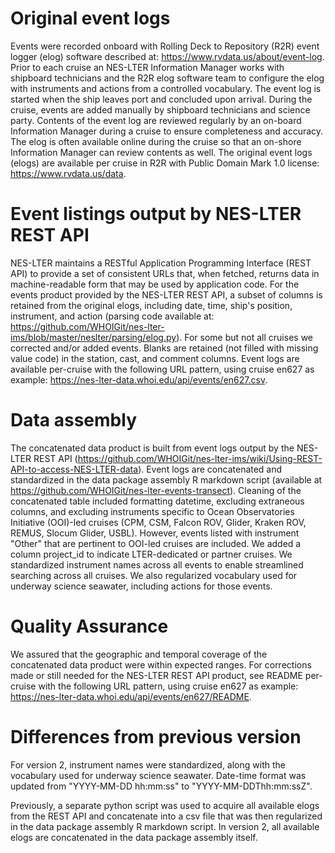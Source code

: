 # Original event logs

Events were recorded onboard with Rolling Deck to Repository (R2R) event
logger (elog) software described at:
https://www.rvdata.us/about/event-log. Prior to each cruise an NES-LTER
Information Manager works with shipboard technicians and the R2R elog
software team to configure the elog with instruments and actions from a
controlled vocabulary. The event log is started when the ship leaves
port and concluded upon arrival. During the cruise, events are added
manually by shipboard technicians and science party. Contents of the
event log are reviewed regularly by an on-board Information Manager
during a cruise to ensure completeness and accuracy. The elog is often
available online during the cruise so that an on-shore Information
Manager can review contents as well. The original event logs (elogs) are
available per cruise in R2R with Public Domain Mark 1.0 license:
https://www.rvdata.us/data.

# Event listings output by NES-LTER REST API

NES-LTER maintains a RESTful Application Programming Interface (REST
API) to provide a set of consistent URLs that, when fetched, returns
data in machine-readable form that may be used by application code. For
the events product provided by the NES-LTER REST API, a subset of
columns is retained from the original elogs, including date, time,
ship's position, instrument, and action (parsing code available at:
https://github.com/WHOIGit/nes-lter-ims/blob/master/neslter/parsing/elog.py).
For some but not all cruises we corrected and/or added events. Blanks
are retained (not filled with missing value code) in the station, cast,
and comment columns. Event logs are available per-cruise with the
following URL pattern, using cruise en627 as example:
https://nes-lter-data.whoi.edu/api/events/en627.csv.

# Data assembly

The concatenated data product is built from event logs output by the
NES-LTER REST API (https://github.com/WHOIGit/nes-lter-ims/wiki/Using-REST-API-to-access-NES-LTER-data). 
Event logs are concatenated and standardized in the 
data package assembly R markdown script (available at 
https://github.com/WHOIGit/nes-lter-events-transect).
Cleaning of the concatenated table included formatting datetime,
excluding extraneous columns, and excluding instruments specific to
Ocean Observatories Initiative (OOI)-led cruises (CPM, CSM, Falcon ROV,
Glider, Kraken ROV, REMUS, Slocum Glider, USBL). However,
events listed with instrument "Other" that are pertinent to OOI-led
cruises are included. We added a column project_id to indicate LTER-dedicated or
partner cruises. We standardized instrument names across all events 
to enable streamlined searching across all cruises. We also regularized 
vocabulary used for underway science seawater, including actions for 
those events.

# Quality Assurance

We assured that the geographic and temporal coverage of the concatenated
data product were within expected ranges. For corrections made or still
needed for the NES-LTER REST API product, see README per-cruise with the
following URL pattern, using cruise en627 as example:
https://nes-lter-data.whoi.edu/api/events/en627/README. 

# Differences from previous version

For version 2, instrument names were standardized, along with the vocabulary used for underway science seawater. Date-time format was updated from "YYYY-MM-DD hh:mm:ss" to "YYYY-MM-DDThh:mm:ssZ". 

Previously, a separate python script was used to acquire all available elogs from the REST API and
concatenate into a csv file that was then regularized in the 
data package assembly R markdown script. In version 2, all available elogs are concatenated in the data package assembly itself.
